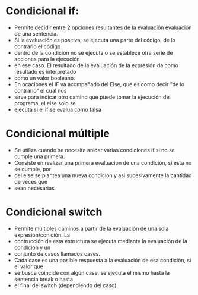 # Condicional if:
 * Permite decidir entre 2 opciones resultantes de la evaluación evaluación de una sentencia.
 * Si la evaluación es positiva, se ejecuta una parte del código, de lo contrario el código
 * dentro de la condición no se ejecuta o se establece otra serie de acciones para la ejecución
 * en ese caso. El resultado de la evaluación de la expresión da como resultado es interpretado
 * como un valor booleano.
 * En ocaciones el IF va acompañado del Else, que es como decir "de lo contrario" el cual nos 
 * sirve para indicar otro camino que puede tomar la ejecución del programa, el else solo se
 * ejecuta si el if se evalua como falsa

# Condicional múltiple
 * Se utiliza cuando se necesita anidar varias condiciones if si no se cumple una primera.
 * Consiste en realizar una primera evaluación de una condición, si esta no se cumple, por
 * del else se plantea una nueva condición y asi sucesivamente la cantidad de veces que
 * sean necesarias

# Condicional switch
 * Permite múltiples caminos a partir de la evaluación de una sola expresión/conición. La
 * contrucción de esta estructura se ejecuta mediante la evaluación de la condición y un
 * conjunto de casos llamados cases.
 * Cada case es una posible respuesta a la evaluación de esa condición, si el valor que
 * se busca coincide con algún case, se ejecuta el mismo hasta la sentencia break o hasta
 * el final del switch (dependiendo del caso).